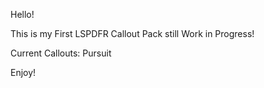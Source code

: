 Hello!

This is my First LSPDFR Callout Pack still Work in Progress!

Current Callouts:
Pursuit

Enjoy!
